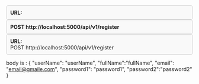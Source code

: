 <div style="border: 1px solid #ccc; padding: 10px; border-radius: 5px; background-color: #f9f9f9;">
  <strong>URL:</strong></div>

<div style="border: 1px solid #ccc; padding: 10px; border-radius: 5px; background-color: #f9f9f9;">
  <strong>POST http://localhost:5000/api/v1/register</strong></div>

<div style="border: 1px solid #ccc; padding: 10px; border-radius: 5px; background-color: #f9f9f9;">
  <strong>URL:</strong><br>POST http://localhost:5000/api/v1/register
  <br></div>




body is :
{
    "userName": "userName",
    "fullName":"fullName",
    "email": "email@gmaile.com",
    "password1": "password1",
    "password2":"password2"
}
